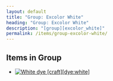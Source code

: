 ```yaml
---
layout: default
title: "Group: Excolor White"
heading: "Group: Excolor White"
description: "[group][excolor_white]"
permalink: /items/group-excolor-white/
---
```



## Items in Group

<ul class="list-items clearfix">
    <li><a href="{{site.baseurl}}/items/dye-white/"><img src="{{site.baseurl}}/assets/img/items/textures/dye_white.png" data-toggle="tooltip" title="White dye [craft][dye:white]"></a></li>
</ul>
